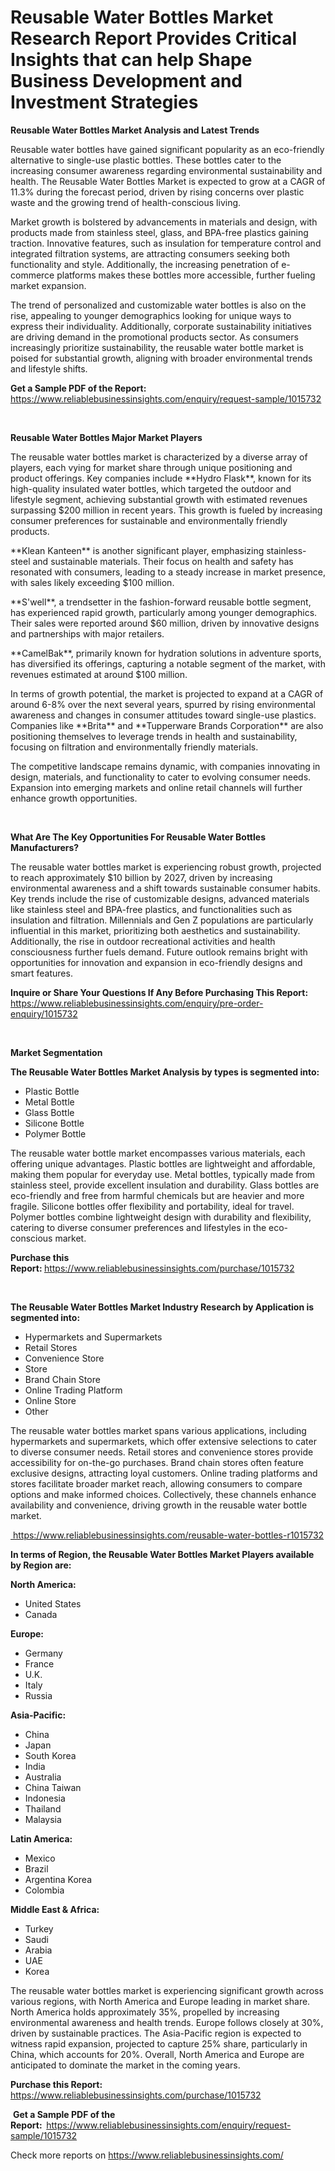 <p><h1>Reusable Water Bottles Market Research Report Provides Critical Insights that can help Shape Business Development and Investment Strategies</h1></p><p><strong>Reusable Water Bottles Market Analysis and Latest Trends</strong></p>
<p><p>Reusable water bottles have gained significant popularity as an eco-friendly alternative to single-use plastic bottles. These bottles cater to the increasing consumer awareness regarding environmental sustainability and health. The Reusable Water Bottles Market is expected to grow at a CAGR of 11.3% during the forecast period, driven by rising concerns over plastic waste and the growing trend of health-conscious living.</p><p>Market growth is bolstered by advancements in materials and design, with products made from stainless steel, glass, and BPA-free plastics gaining traction. Innovative features, such as insulation for temperature control and integrated filtration systems, are attracting consumers seeking both functionality and style. Additionally, the increasing penetration of e-commerce platforms makes these bottles more accessible, further fueling market expansion.</p><p>The trend of personalized and customizable water bottles is also on the rise, appealing to younger demographics looking for unique ways to express their individuality. Additionally, corporate sustainability initiatives are driving demand in the promotional products sector. As consumers increasingly prioritize sustainability, the reusable water bottle market is poised for substantial growth, aligning with broader environmental trends and lifestyle shifts.</p></p>
<p><strong>Get a Sample PDF of the Report:&nbsp;</strong> <a href="https://www.reliablebusinessinsights.com/enquiry/request-sample/1015732?utm_campaign=1720&utm_medium=2&utm_source=Github&utm_content=ia&utm_term=05022025&utm_id=reusable-water-bottles">https://www.reliablebusinessinsights.com/enquiry/request-sample/1015732</a></p>
<p>&nbsp;</p>
<p><strong>Reusable Water Bottles Major Market Players</strong></p>
<p><p>The reusable water bottles market is characterized by a diverse array of players, each vying for market share through unique positioning and product offerings. Key companies include **Hydro Flask**, known for its high-quality insulated water bottles, which targeted the outdoor and lifestyle segment, achieving substantial growth with estimated revenues surpassing $200 million in recent years. This growth is fueled by increasing consumer preferences for sustainable and environmentally friendly products.</p><p>**Klean Kanteen** is another significant player, emphasizing stainless-steel and sustainable materials. Their focus on health and safety has resonated with consumers, leading to a steady increase in market presence, with sales likely exceeding $100 million. </p><p>**S'well**, a trendsetter in the fashion-forward reusable bottle segment, has experienced rapid growth, particularly among younger demographics. Their sales were reported around $60 million, driven by innovative designs and partnerships with major retailers.</p><p>**CamelBak**, primarily known for hydration solutions in adventure sports, has diversified its offerings, capturing a notable segment of the market, with revenues estimated at around $100 million.</p><p>In terms of growth potential, the market is projected to expand at a CAGR of around 6-8% over the next several years, spurred by rising environmental awareness and changes in consumer attitudes toward single-use plastics. Companies like **Brita** and **Tupperware Brands Corporation** are also positioning themselves to leverage trends in health and sustainability, focusing on filtration and environmentally friendly materials.</p><p>The competitive landscape remains dynamic, with companies innovating in design, materials, and functionality to cater to evolving consumer needs. Expansion into emerging markets and online retail channels will further enhance growth opportunities.</p></p>
<p>&nbsp;</p>
<p><strong>What Are The Key Opportunities For Reusable Water Bottles Manufacturers?</strong></p>
<p><p>The reusable water bottles market is experiencing robust growth, projected to reach approximately $10 billion by 2027, driven by increasing environmental awareness and a shift towards sustainable consumer habits. Key trends include the rise of customizable designs, advanced materials like stainless steel and BPA-free plastics, and functionalities such as insulation and filtration. Millennials and Gen Z populations are particularly influential in this market, prioritizing both aesthetics and sustainability. Additionally, the rise in outdoor recreational activities and health consciousness further fuels demand. Future outlook remains bright with opportunities for innovation and expansion in eco-friendly designs and smart features.</p></p>
<p><strong>Inquire or Share Your Questions If Any Before Purchasing This Report:</strong> <a href="https://www.reliablebusinessinsights.com/enquiry/pre-order-enquiry/1015732?utm_campaign=1720&utm_medium=2&utm_source=Github&utm_content=ia&utm_term=05022025&utm_id=reusable-water-bottles">https://www.reliablebusinessinsights.com/enquiry/pre-order-enquiry/1015732</a></p>
<p>&nbsp;</p>
<p><strong>Market Segmentation</strong></p>
<p><strong>The Reusable Water Bottles Market Analysis by types is segmented into:</strong></p>
<p><ul><li>Plastic Bottle</li><li>Metal Bottle</li><li>Glass Bottle</li><li>Silicone Bottle</li><li>Polymer Bottle</li></ul></p>
<p><p>The reusable water bottle market encompasses various materials, each offering unique advantages. Plastic bottles are lightweight and affordable, making them popular for everyday use. Metal bottles, typically made from stainless steel, provide excellent insulation and durability. Glass bottles are eco-friendly and free from harmful chemicals but are heavier and more fragile. Silicone bottles offer flexibility and portability, ideal for travel. Polymer bottles combine lightweight design with durability and flexibility, catering to diverse consumer preferences and lifestyles in the eco-conscious market.</p></p>
<p><strong>Purchase this Report:&nbsp;</strong><a href="https://www.reliablebusinessinsights.com/purchase/1015732?utm_campaign=1720&utm_medium=2&utm_source=Github&utm_content=ia&utm_term=05022025&utm_id=reusable-water-bottles">https://www.reliablebusinessinsights.com/purchase/1015732</a></p>
<p>&nbsp;</p>
<p><strong>The Reusable Water Bottles Market Industry Research by Application is segmented into:</strong></p>
<p><ul><li>Hypermarkets and Supermarkets</li><li>Retail Stores</li><li>Convenience Store</li><li>Store</li><li>Brand Chain Store</li><li>Online Trading Platform</li><li>Online Store</li><li>Other</li></ul></p>
<p><p>The reusable water bottles market spans various applications, including hypermarkets and supermarkets, which offer extensive selections to cater to diverse consumer needs. Retail stores and convenience stores provide accessibility for on-the-go purchases. Brand chain stores often feature exclusive designs, attracting loyal customers. Online trading platforms and stores facilitate broader market reach, allowing consumers to compare options and make informed choices. Collectively, these channels enhance availability and convenience, driving growth in the reusable water bottle market.</p></p>
<p><a href="https://www.reliablebusinessinsights.com/reusable-water-bottles-r1015732?utm_campaign=1720&utm_medium=2&utm_source=Github&utm_content=ia&utm_term=05022025&utm_id=reusable-water-bottles">&nbsp;https://www.reliablebusinessinsights.com/reusable-water-bottles-r1015732</a></p>
<p><strong>In terms of Region, the Reusable Water Bottles Market Players available by Region are:</strong></p>
<p>
    <p> <strong> North America: </strong>
        <ul>
            <li>United States</li>
            <li>Canada</li>
        </ul>
        </p> 
    <p> <strong> Europe: </strong>
        <ul>
            <li>Germany</li>
            <li>France</li>
            <li>U.K.</li>
            <li>Italy</li>
            <li>Russia</li>
        </ul>
        </p> 
    <p> <strong> Asia-Pacific: </strong>
        <ul>
            <li>China</li>
            <li>Japan</li>
            <li>South Korea</li>
            <li>India</li>
            <li>Australia</li>
            <li>China Taiwan</li>
            <li>Indonesia</li>
            <li>Thailand</li>
            <li>Malaysia</li>
        </ul>
        </p> 
    <p> <strong> Latin America: </strong>
        <ul>
            <li>Mexico</li>
            <li>Brazil</li>
            <li>Argentina Korea</li>
            <li>Colombia</li>
        </ul>
        </p> 
    <p> <strong> Middle East & Africa: </strong>
        <ul>
            <li>Turkey</li>
            <li>Saudi</li>
            <li>Arabia</li>
            <li>UAE</li>
            <li>Korea</li>
        </ul>
    </p>
    </p>
<p><p>The reusable water bottles market is experiencing significant growth across various regions, with North America and Europe leading in market share. North America holds approximately 35%, propelled by increasing environmental awareness and health trends. Europe follows closely at 30%, driven by sustainable practices. The Asia-Pacific region is expected to witness rapid expansion, projected to capture 25% share, particularly in China, which accounts for 20%. Overall, North America and Europe are anticipated to dominate the market in the coming years.</p></p>
<p><strong>Purchase this Report: </strong><a href="https://www.reliablebusinessinsights.com/purchase/1015732?utm_campaign=1720&utm_medium=2&utm_source=Github&utm_content=ia&utm_term=05022025&utm_id=reusable-water-bottles">https://www.reliablebusinessinsights.com/purchase/1015732</a></p>
<p>&nbsp;<strong>Get a Sample PDF of the Report:&nbsp;&nbsp;</strong><a href="https://www.reliablebusinessinsights.com/enquiry/request-sample/1015732?utm_campaign=1720&utm_medium=2&utm_source=Github&utm_content=ia&utm_term=05022025&utm_id=reusable-water-bottles">https://www.reliablebusinessinsights.com/enquiry/request-sample/1015732</a></p>
<p><strong></strong></p>
<p>Check more reports on <a href="https://www.reliablebusinessinsights.com/?utm_campaign=1720&utm_medium=2&utm_source=Github&utm_content=ia&utm_term=05022025&utm_id=reusable-water-bottles">https://www.reliablebusinessinsights.com/</a></p>